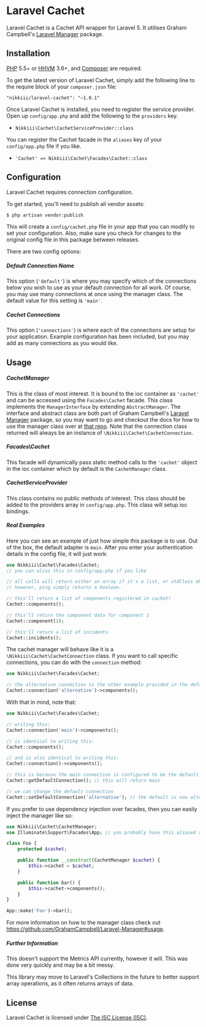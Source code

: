 Laravel Cachet
====================

Laravel Cachet is a Cachet API wrapper for Laravel 5. It utilises Graham Campbell's [Laravel Manager](https://github.com/GrahamCampbell/Laravel-Manager) package.


## Installation

[PHP](https://php.net) 5.5+ or [HHVM](http://hhvm.com) 3.6+, and [Composer](https://getcomposer.org) are required.

To get the latest version of Laravel Cachet, simply add the following line to the require block of your `composer.json` file:

```
"nikkiii/laravel-cachet": "~1.0.1"
```

Once Laravel Cachet is installed, you need to register the service provider. Open up `config/app.php` and add the following to the `providers` key.

* `Nikkiii\Cachet\CachetServiceProvider::class`

You can register the Cachet facade in the `aliases` key of your `config/app.php` file if you like.

* `'Cachet' => Nikkiii\Cachet\Facades\Cachet::class`


## Configuration

Laravel Cachet requires connection configuration.

To get started, you'll need to publish all vendor assets:

```bash
$ php artisan vendor:publish
```

This will create a `config/cachet.php` file in your app that you can modify to set your configuration. Also, make sure you check for changes to the original config file in this package between releases.

There are two config options:

##### Default Connection Name

This option (`'default'`) is where you may specify which of the connections below you wish to use as your default connection for all work. Of course, you may use many connections at once using the manager class. The default value for this setting is `'main'`.

##### Cachet Connections

This option (`'connections'`) is where each of the connections are setup for your application. Example configuration has been included, but you may add as many connections as you would like.


## Usage

##### CachetManager

This is the class of most interest. It is bound to the ioc container as `'cachet'` and can be accessed using the `Facades\Cachet` facade. This class implements the `ManagerInterface` by extending `AbstractManager`. The interface and abstract class are both part of Graham Campbell's [Laravel Manager](https://github.com/GrahamCampbell/Laravel-Manager) package, so you may want to go and checkout the docs for how to use the manager class over at [that repo](https://github.com/GrahamCampbell/Laravel-Manager#usage). Note that the connection class returned will always be an instance of `\Nikkiii\Cachet\CachetConnection`.

##### Facades\Cachet

This facade will dynamically pass static method calls to the `'cachet'` object in the ioc container which by default is the `CachetManager` class.

##### CachetServiceProvider

This class contains no public methods of interest. This class should be added to the providers array in `config/app.php`. This class will setup ioc bindings.

##### Real Examples

Here you can see an example of just how simple this package is to use. Out of the box, the default adapter is `main`. After you enter your authentication details in the config file, it will just work:

```php
use Nikkiii\Cachet\Facades\Cachet;
// you can alias this in config/app.php if you like

// all calls will return either an array if it's a list, or stdClass object if it's data.
// however, ping simply returns a boolean.

// this'll return a list of components registered in cachet!
Cachet::components();

// this'll return the component data for component 1
Cachet::component(1);

// this'll return a list of incidents
Cachet::incidents();
```

The cachet manager will behave like it is a `\Nikkiii\Cachet\CachetConnection` class. If you want to call specific connections, you can do with the `connection` method:

```php
use Nikkiii\Cachet\Facades\Cachet;

// the alternative connection is the other example provided in the default config
Cachet::connection('alternative')->components();
```

With that in mind, note that:

```php
use Nikkiii\Cachet\Facades\Cachet;

// writing this:
Cachet::connection('main')->components();

// is identical to writing this:
Cachet::components();

// and is also identical to writing this:
Cachet::connection()->components();

// this is because the main connection is configured to be the default
Cachet::getDefaultConnection(); // this will return main

// we can change the default connection
Cachet::setDefaultConnection('alternative'); // the default is now alternative
```

If you prefer to use dependency injection over facades, then you can easily inject the manager like so:

```php
use Nikkiii\Cachet\CachetManager;
use Illuminate\Support\Facades\App; // you probably have this aliased already

class Foo {
    protected $cachet;

    public function __construct(CachetManager $cachet) {
        $this->cachet = $cachet;
    }

    public function bar() {
        $this->cachet->components();
    }
}

App::make('Foo')->bar();
```

For more information on how to the manager class check out https://github.com/GrahamCampbell/Laravel-Manager#usage.

##### Further Information

This doesn't support the Metrics API currently, however it will. This was done very quickly and may be a bit messy.

This library may move to Laravel's Collections in the future to better support array operations, as it often returns arrays of data.

## License

Laravel Cachet is licensed under [The ISC License (ISC)](LICENSE).
